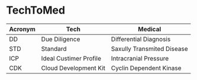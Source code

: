 # TechToMed
| Acronym | Tech | Medical |
| ------- | ---- | ------------- |
| DD | Due Diligence | Differential Diagnosis |
| STD | Standard | Saxully Transmited Disease |
| ICP | Ideal Custimer Profile | Intracranial Pressure |
| CDK | Cloud Development Kit | Cyclin Dependent Kinase |
